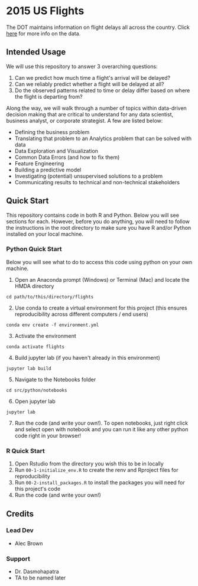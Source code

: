 # 2015 US Flights
The DOT maintains information on flight delays all across the country. Click [here](https://www.kaggle.com/usdot/flight-delays) for more info on the data.

## Intended Usage
We will use this repository to answer 3 overarching questions:

1. Can we predict how much time a flight's arrival will be delayed?
2. Can we reliably predict whether a flight will be delayed at all?
3. Do the observed patterns related to time or delay differ based on where the flight is departing from?

Along the way, we will walk through a number of topics within data-driven decision making that are critical to understand for any data scientist, business analyst, or corporate strategist. A few are listed below:

- Defining the business problem
- Translating that problem to an Analytics problem that can be solved with data
- Data Exploration and Visualization
- Common Data Errors (and how to fix them)
- Feature Engineering
- Building a predictive model
- Investigating (potential) unsupervised solutions to a problem
- Communicating results to technical and non-technical stakeholders

## Quick Start

This repository contains code in both R and Python. Below you will see sections for each. However, before you do anything, you will need to follow the instructions in the root directory to make sure you have R and/or Python installed on your local machine.

### Python Quick Start
Below you will see what to do to access this code using python on your own machine.
1. Open an Anaconda prompt (Windows) or Terminal (Mac) and locate the HMDA directory
```
cd path/to/this/directory/flights
```
2. Use conda to create a virtual environment for this project (this ensures reproducibility across different computers / end users) 
```
conda env create -f environment.yml
```
3. Activate the environment
```
conda activate flights
```
4. Build jupyter lab (if you haven't already in this environment)
```
jupyter lab build
```
5. Navigate to the Notebooks folder
```
cd src/python/notebooks
```
6. Open jupyter lab
```
jupyter lab
```
7. Run the code (and write your own!). To open notebooks, just right click and select open with notebook and you can run it like any other python code right in your browser!

### R Quick Start
1. Open Rstudio from the directory you wish this to be in locally
2. Run `00-1-initialize_env.R` to create the renv and Rproject files for reproducibility
3. Run `00-2-install_packages.R` to install the packages you will need for this project's code
4. Run the code (and write your own!)

## Credits
### Lead Dev
- Alec Brown

### Support
- Dr. Dasmohapatra
- TA to be named later
